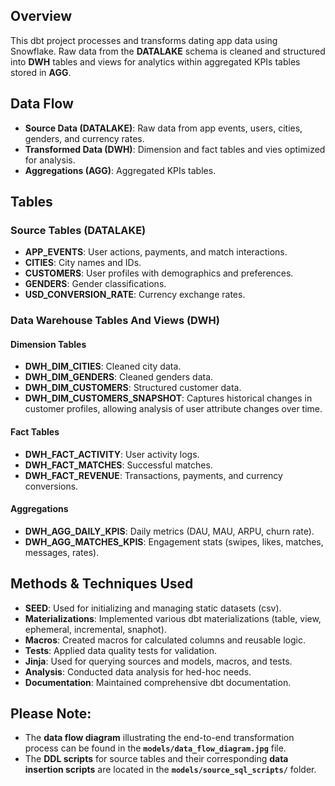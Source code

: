 ## Overview
This dbt project processes and transforms dating app data using Snowflake. Raw data from the **DATALAKE** schema is cleaned and structured into **DWH** tables and views for analytics within aggregated KPIs tables stored in **AGG**.

## Data Flow
- **Source Data (DATALAKE)**: Raw data from app events, users, cities, genders, and currency rates.
- **Transformed Data (DWH)**: Dimension and fact tables and vies optimized for analysis.
- **Aggregations (AGG)**: Aggregated KPIs tables.

## Tables

### **Source Tables (DATALAKE)**
- **APP_EVENTS**: User actions, payments, and match interactions.
- **CITIES**: City names and IDs.
- **CUSTOMERS**: User profiles with demographics and preferences.
- **GENDERS**: Gender classifications.
- **USD_CONVERSION_RATE**: Currency exchange rates.

### **Data Warehouse Tables And Views (DWH)**
#### **Dimension Tables**
- **DWH_DIM_CITIES**: Cleaned city data.
- **DWH_DIM_GENDERS**: Cleaned genders data.
- **DWH_DIM_CUSTOMERS**: Structured customer data.
- **DWH_DIM_CUSTOMERS_SNAPSHOT**: Captures historical changes in customer profiles, allowing analysis of user attribute changes over time.

#### **Fact Tables**
- **DWH_FACT_ACTIVITY**: User activity logs.
- **DWH_FACT_MATCHES**: Successful matches.
- **DWH_FACT_REVENUE**: Transactions, payments, and currency conversions.

#### **Aggregations**
- **DWH_AGG_DAILY_KPIS**: Daily metrics (DAU, MAU, ARPU, churn rate).
- **DWH_AGG_MATCHES_KPIS**: Engagement stats (swipes, likes, matches, messages, rates).

## Methods & Techniques Used

- **SEED**: Used for initializing and managing static datasets (csv).
- **Materializations**: Implemented various dbt materializations (table, view, ephemeral, incremental, snaphot).
- **Macros**: Created macros for calculated columns and reusable logic.
- **Tests**: Applied data quality tests for validation.
- **Jinja**: Used for querying sources and models, macros, and tests.
- **Analysis**: Conducted data analysis for hed-hoc needs.
- **Documentation**: Maintained comprehensive dbt documentation.

## **Please Note:**
- The **data flow diagram** illustrating the end-to-end transformation process can be found in the **`models/data_flow_diagram.jpg`** file.
- The **DDL scripts** for source tables and their corresponding **data insertion scripts** are located in the **`models/source_sql_scripts/`** folder.  




